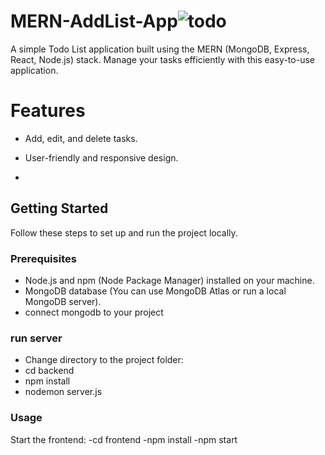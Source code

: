 # MERN-AddList-App![todo](https://github.com/Praveen-16/MERN-AddList-App/assets/120021833/4fbc9464-4ac1-4b08-9b3a-8ba06e3e024e)


A simple Todo List application built using the MERN (MongoDB, Express, React, Node.js) stack. Manage your tasks efficiently with this easy-to-use application.

# Features

- Add, edit, and delete tasks.
- User-friendly and responsive design.

- 
## Getting Started

Follow these steps to set up and run the project locally.

### Prerequisites

- Node.js and npm (Node Package Manager) installed on your machine.
- MongoDB database (You can use MongoDB Atlas or run a local MongoDB server).
- connect mongodb to your project

### run server
- Change directory to the project folder:
- cd backend
- npm install
- nodemon server.js

### Usage
Start the frontend:
-cd frontend
-npm install
-npm start
